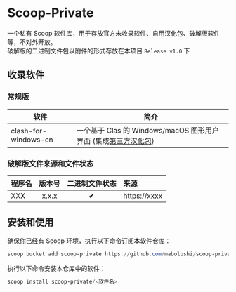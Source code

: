 # Scoop-Private

一个私有 Scoop 软件库，用于存放官方未收录软件、自用汉化包、破解版软件等，不对外开放。<br>
破解版的二进制文件包以附件的形式存放在本项目 `Release v1.0` 下<br>

## 收录软件

### 常规版

| 软件                    | 简介                                                                                          |
| ----------------------- | --------------------------------------------------------------------------------------------- |
clash-for-windows-cn      | 一个基于 Clas 的 Windows/macOS 图形用户界面 (集成[第三方汉化包](https://github.com/BoyceLig/Clash_Chinese_Patch))

### 破解版文件来源和文件状态

程序名|版本号|二进制文件状态|来源
:---------------|:-------------:|:--:|:----------------------------------------------------------
XXX             | x.x.x         | ✔ | https://xxxx


## 安装和使用

确保你已经有 Scoop 环境，执行以下命令订阅本软件仓库：

```powershell
scoop bucket add scoop-private https://github.com/maboloshi/scoop-private
```

执行以下命令安装本仓库中的软件：

```powershell
scoop install scoop-private/<软件名>
```
